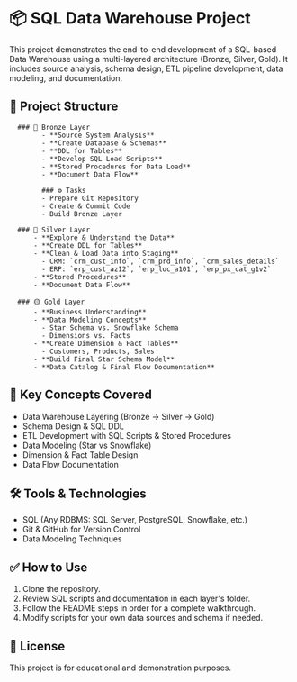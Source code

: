 # 📦 SQL Data Warehouse Project
This project demonstrates the end-to-end development of a SQL-based Data Warehouse using a multi-layered architecture (Bronze, Silver, Gold). It includes source analysis, schema design, ETL pipeline development, data modeling, and documentation.

## 📁 Project Structure

      ### 🔷 Bronze Layer
            - **Source System Analysis**  
            - **Create Database & Schemas**
            - **DDL for Tables**
            - **Develop SQL Load Scripts**
            - **Stored Procedures for Data Load**
            - **Document Data Flow**
            
            ### ⚙️ Tasks
            - Prepare Git Repository
            - Create & Commit Code
            - Build Bronze Layer
      
      ### 🔘 Silver Layer
          - **Explore & Understand the Data**
          - **Create DDL for Tables**
          - **Clean & Load Data into Staging**
            - CRM: `crm_cust_info`, `crm_prd_info`, `crm_sales_details`
            - ERP: `erp_cust_az12`, `erp_loc_a101`, `erp_px_cat_g1v2`
          - **Stored Procedures**
          - **Document Data Flow**
      
      ### 🟡 Gold Layer
          - **Business Understanding**
          - **Data Modeling Concepts**
            - Star Schema vs. Snowflake Schema
            - Dimensions vs. Facts
          - **Create Dimension & Fact Tables**
            - Customers, Products, Sales
          - **Build Final Star Schema Model**
          - **Data Catalog & Final Flow Documentation**

## 📌 Key Concepts Covered
- Data Warehouse Layering (Bronze → Silver → Gold)
- Schema Design & SQL DDL
- ETL Development with SQL Scripts & Stored Procedures
- Data Modeling (Star vs Snowflake)
- Dimension & Fact Table Design
- Data Flow Documentation

## 🛠 Tools & Technologies
- SQL (Any RDBMS: SQL Server, PostgreSQL, Snowflake, etc.)
- Git & GitHub for Version Control
- Data Modeling Techniques

## ✅ How to Use
1. Clone the repository.
2. Review SQL scripts and documentation in each layer's folder.
3. Follow the README steps in order for a complete walkthrough.
4. Modify scripts for your own data sources and schema if needed.

## 📄 License
This project is for educational and demonstration purposes.
